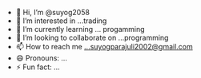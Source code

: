 - 👋 Hi, I’m @suyog2058
- 👀 I’m interested in ...trading
- 🌱 I’m currently learning ... progamming
- 💞️ I’m looking to collaborate on ...programming
- 📫 How to reach me ...suyogparajuli2002@gmail.com
- 😄 Pronouns: ...
- ⚡ Fun fact: ...

<!---
suyog2058/suyog2058 is a ✨ special ✨ repository because its `README.md` (this file) appears on your GitHub profile.
You can click the Preview link to take a look at your changes.
--->
